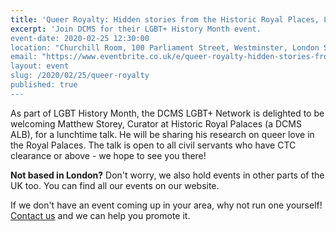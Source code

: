 ```yaml
---
title: 'Queer Royalty: Hidden stories from the Historic Royal Places, London'
excerpt: 'Join DCMS for their LGBT+ History Month event.
event-date: 2020-02-25 12:30:00
location: "Churchill Room, 100 Parliament Street, Westminster, London SW1A 2NP"
email: "https://www.eventbrite.co.uk/e/queer-royalty-hidden-stories-from-the-historic-royal-palaces-tickets-94815215863"
layout: event
slug: /2020/02/25/queer-royalty
published: true
---
```

As part of LGBT History Month, the DCMS LGBT+ Network is delighted to be welcoming Matthew Storey, Curator at Historic Royal Palaces (a DCMS ALB), for a lunchtime talk. He will be sharing his research on queer love in the Royal Palaces. The talk is open to all civil servants who have CTC clearance or above - we hope to see you there!

**Not based in London?** Don't worry, we also hold events in other parts of the UK too. You can find all our events on our website.

If we don't have an event coming up in your area, why not run one yourself! [Contact us](/about/contact-us/) and we can help you promote it.
